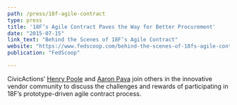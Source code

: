 ```yaml
---
path: /press/18f-agile-contract
type: press
title: '18F’s Agile Contract Paves the Way for Better Procurement'
date: "2015-07-15"
link_text: "Behind the Scenes of 18F’s Agile Contract"
website: "https://www.fedscoop.com/behind-the-scenes-of-18fs-agile-contract/"
publication: "FedScoop"

---
```


CivicActions’ [Henry Poole](https://civicactions.com/team/henry-poole/) and [Aaron Pava](http://civicactions.com/team/aaron-pava) join others in the innovative vendor community to discuss the challenges and rewards of participating in 18F’s prototype-driven agile contract process.

